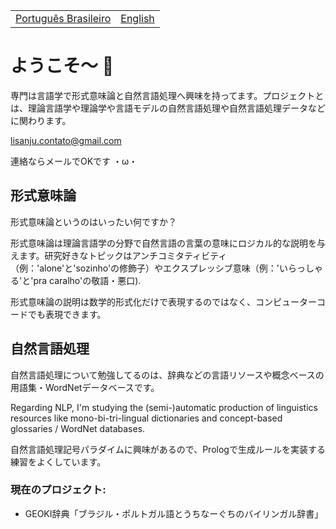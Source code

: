 <table>
  <tr>
    <td><a href="readmepb.md">Português Brasileiro</a></td>
    <td><a href="README.md">English</a></td>
  </tr>
</table>


# ようこそ～ 🐝
専門は言語学で形式意味論と自然言語処理へ興味を持ってます。プロジェクトとは、理論言語学や理論学や言語モデルの自然言語処理や自然言語処理データなどに関わります。

lisanju.contato@gmail.com

連絡ならメールでOKです ・ω・

## 形式意味論
形式意味論というのはいったい何ですか？

形式意味論は理論言語学の分野で自然言語の言葉の意味にロジカル的な説明を与えます。研究好きなトピックはアンチコミタティビティ（例：'alone'と'sozinho'の修飾子）やエクスプレッシブ意味（例：'いらっしゃる'と'pra caralho'の敬語・悪口).

形式意味論の説明は数学的形式化だけで表現するのではなく、コンピューターコードでも表現できます。

## 自然言語処理
自然言語処理について勉強してるのは、辞典などの言語リソースや概念ベースの用語集・WordNetデータベースです。


Regarding NLP, I'm studying the (semi-)automatic production of linguistics resources like mono-bi-tri-lingual dictionaries and concept-based glossaries / WordNet databases.

自然言語処理記号パラダイムに興味があるので、Prologで生成ルールを実装する練習をよくしています。

### 現在のプロジェクト:
- GEOKI辞典「ブラジル・ポルトガル語とうちなーぐちのバイリンガル辞書」
